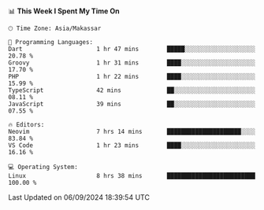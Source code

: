 <!--START_SECTION:waka-->
📊 **This Week I Spent My Time On** 

```text
🕑︎ Time Zone: Asia/Makassar

💬 Programming Languages: 
Dart                     1 hr 47 mins        █████░░░░░░░░░░░░░░░░░░░░   20.78 % 
Groovy                   1 hr 31 mins        ████░░░░░░░░░░░░░░░░░░░░░   17.70 % 
PHP                      1 hr 22 mins        ████░░░░░░░░░░░░░░░░░░░░░   15.99 % 
TypeScript               42 mins             ██░░░░░░░░░░░░░░░░░░░░░░░   08.11 % 
JavaScript               39 mins             ██░░░░░░░░░░░░░░░░░░░░░░░   07.55 % 

🔥 Editors: 
Neovim                   7 hrs 14 mins       █████████████████████░░░░   83.84 % 
VS Code                  1 hr 23 mins        ████░░░░░░░░░░░░░░░░░░░░░   16.16 % 

💻 Operating System: 
Linux                    8 hrs 38 mins       █████████████████████████   100.00 % 
```


 Last Updated on 06/09/2024 18:39:54 UTC
<!--END_SECTION:waka-->
